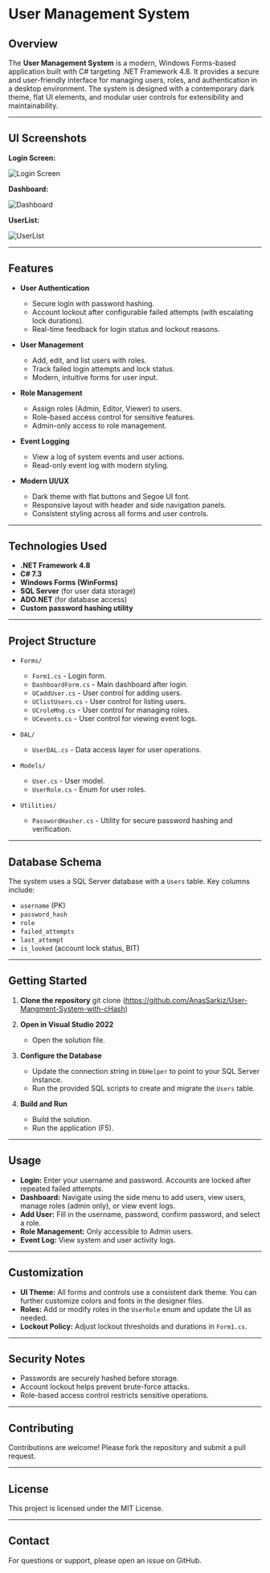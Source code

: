 # User Management System

## Overview

The **User Management System** is a modern, Windows Forms-based application built with C# targeting .NET Framework 4.8. It provides a secure and user-friendly interface for managing users, roles, and authentication in a desktop environment. The system is designed with a contemporary dark theme, flat UI elements, and modular user controls for extensibility and maintainability.

---
## UI Screenshots

**Login Screen:**

![Login Screen](https://media.discordapp.net/attachments/1140353862608359464/1389351273748500610/image.png?ex=68644db4&is=6862fc34&hm=09f3e54cbd28c64efa655278da8bca23798ea2ad264c798541f0cb6e5df091ba&=&format=webp&quality=lossless)

**Dashboard:**

![Dashboard](https://media.discordapp.net/attachments/1140353862608359464/1389351491025768549/image.png?ex=68644de8&is=6862fc68&hm=816871ee9f33ec55f0e87f00ec5b48c5183d2f5616c82aa7d62c2dd79a9e92c3&=&format=webp&quality=lossless)

**UserList:**

![UserList](https://media.discordapp.net/attachments/1140353862608359464/1389351578649104495/image.png?ex=68644dfd&is=6862fc7d&hm=21eca2d683ef185a2f1973a59bd6674db86d66692c7d0366efa36c0069af56ee&=&format=webp&quality=lossless)

---

## Features

- **User Authentication**
  - Secure login with password hashing.
  - Account lockout after configurable failed attempts (with escalating lock durations).
  - Real-time feedback for login status and lockout reasons.

- **User Management**
  - Add, edit, and list users with roles.
  - Track failed login attempts and lock status.
  - Modern, intuitive forms for user input.

- **Role Management**
  - Assign roles (Admin, Editor, Viewer) to users.
  - Role-based access control for sensitive features.
  - Admin-only access to role management.

- **Event Logging**
  - View a log of system events and user actions.
  - Read-only event log with modern styling.

- **Modern UI/UX**
  - Dark theme with flat buttons and Segoe UI font.
  - Responsive layout with header and side navigation panels.
  - Consistent styling across all forms and user controls.

---

## Technologies Used

- **.NET Framework 4.8**
- **C# 7.3**
- **Windows Forms (WinForms)**
- **SQL Server** (for user data storage)
- **ADO.NET** (for database access)
- **Custom password hashing utility**

---

## Project Structure

- `Forms/`
  - `Form1.cs` - Login form.
  - `DashboardForm.cs` - Main dashboard after login.
  - `UCaddUser.cs` - User control for adding users.
  - `UClistUsers.cs` - User control for listing users.
  - `UCroleMng.cs` - User control for managing roles.
  - `UCevents.cs` - User control for viewing event logs.

- `DAL/`
  - `UserDAL.cs` - Data access layer for user operations.

- `Models/`
  - `User.cs` - User model.
  - `UserRole.cs` - Enum for user roles.

- `Utilities/`
  - `PasswordHasher.cs` - Utility for secure password hashing and verification.

---

## Database Schema

The system uses a SQL Server database with a `Users` table. Key columns include:

- `username` (PK)
- `password_hash`
- `role`
- `failed_attempts`
- `last_attempt`
- `is_looked` (account lock status, BIT)

---

## Getting Started

1. **Clone the repository**
   git clone (https://github.com/AnasSarkiz/User-Mangment-System-with-cHash)

2. **Open in Visual Studio 2022**
   - Open the solution file.

3. **Configure the Database**
   - Update the connection string in `DbHelper` to point to your SQL Server instance.
   - Run the provided SQL scripts to create and migrate the `Users` table.

4. **Build and Run**
   - Build the solution.
   - Run the application (F5).

---

## Usage

- **Login:** Enter your username and password. Accounts are locked after repeated failed attempts.
- **Dashboard:** Navigate using the side menu to add users, view users, manage roles (admin only), or view event logs.
- **Add User:** Fill in the username, password, confirm password, and select a role.
- **Role Management:** Only accessible to Admin users.
- **Event Log:** View system and user activity logs.

---

## Customization

- **UI Theme:** All forms and controls use a consistent dark theme. You can further customize colors and fonts in the designer files.
- **Roles:** Add or modify roles in the `UserRole` enum and update the UI as needed.
- **Lockout Policy:** Adjust lockout thresholds and durations in `Form1.cs`.

---

## Security Notes

- Passwords are securely hashed before storage.
- Account lockout helps prevent brute-force attacks.
- Role-based access control restricts sensitive operations.

---

## Contributing

Contributions are welcome! Please fork the repository and submit a pull request.

---

## License

This project is licensed under the MIT License.

---

## Contact

For questions or support, please open an issue on GitHub.

